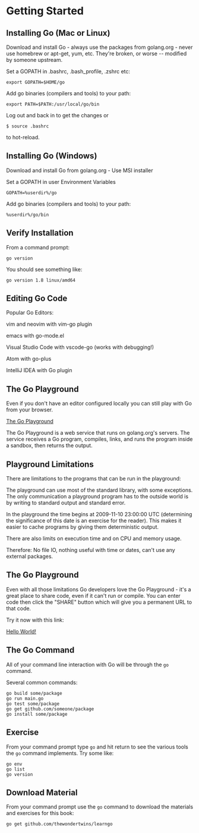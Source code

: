 # Getting Started

## Installing Go (Mac or Linux)

Download and install Go - always use the packages from golang.org - never use homebrew or apt-get, yum, etc. They're broken, or worse -- modified by someone upstream.

Set a GOPATH in .bashrc, .bash_profile, .zshrc etc:

	export GOPATH=$HOME/go

Add go binaries (compilers and tools) to your path:

	export PATH=$PATH:/usr/local/go/bin

Log out and back in to get the changes or

	$ source .bashrc

to hot-reload.


## Installing Go (Windows)

Download and install Go from golang.org - Use MSI installer

Set a GOPATH in user Environment Variables

	GOPATH=%userdir%/go

Add go binaries (compilers and tools) to your path:

	%userdir%/go/bin	

## Verify Installation

From a command prompt:
	
	go version

You should see something like:

	go version 1.8 linux/amd64


## Editing Go Code

Popular Go Editors:

vim and neovim with vim-go plugin 

emacs with go-mode.el

Visual Studio Code with vscode-go (works with debugging!) 

Atom with go-plus

IntelliJ IDEA with Go plugin


## The Go Playground

Even if you don't have an editor configured locally you can still play with Go from your browser.

[The Go Playground](https://play.golang.org)

The Go Playground is a web service that runs on golang.org's servers. The service receives a Go program, compiles, links, and runs the program inside a sandbox, then returns the output.

## Playground Limitations

There are limitations to the programs that can be run in the playground:

The playground can use most of the standard library, with some exceptions. The only communication a playground program has to the outside world is by writing to standard output and standard error.

In the playground the time begins at 2009-11-10 23:00:00 UTC (determining the significance of this date is an exercise for the reader). This makes it easier to cache programs by giving them deterministic output.

There are also limits on execution time and on CPU and memory usage.

Therefore: No file IO, nothing useful with time or dates, can't use any external packages.

##  The Go Playground

Even with all those limitations Go developers love the Go Playground - it's a great place to share code, even if it can't run or compile. You can enter code then click the "SHARE" button which will give you a permanent URL to that code.

Try it now with this link: 

[Hello World!](https://play.golang.org/p/992fMmkkxr) 

## The Go Command

All of your command line interaction with Go will be through the `go` command.

Several common commands:
	
	go build some/package
	go run main.go
	go test some/package
	go get github.com/someone/package
	go install some/package



## Exercise

From your command prompt type `go` and hit return to see the various tools the `go` command implements.  Try some like:

	go env
	go list
	go version

## Download Material

From your command prompt use the `go` command to download the materials and exercises for this book:

	go get github.com/thewondertwins/learngo

